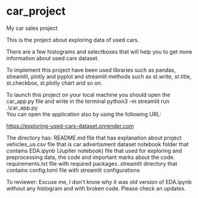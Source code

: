 # car_project
My car sales project 

This is the project about exploring data of used cars. 

There are a few histograms and selectboxes that will help you to get more information about used cars dataset.

To implement this project have been used libraries such as pandas, streamlit, plotly and pyplot and streamlit methods such as st.write, st.title, st.checkbox, st.plotly chart and so on.

To launch this project on your local machine you should open the car_app.py file and write in the terminal  python3 -m streamlit run .\car_app.py    
You can open the application also by using the following URL:

https://exploring-used-cars-dataset.onrender.com


The directory has:
README.md file that has explanation about project 
vehicles_us.csv file that is car advertisment dataset
notebook folder that contains EDA.ipynb (Jupiter notebook) file that used for exploring and preprocessing data, the code and important marks about the code. 
requirements.txt file with required packages
.streamlit directory that contains config.toml file with streamlit configurations 


To reviewer: 
Excuse me, I don't know why it was old version of EDA.ipynb without any histogram and with broken code. Please check an updates.
